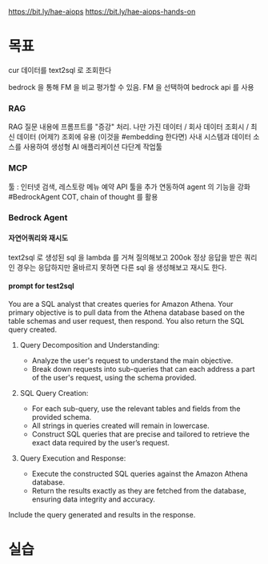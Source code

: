 https://bit.ly/hae-aiops
https://bit.ly/hae-aiops-hands-on
# 목표

cur 데이터를 text2sql 로 조회한다

bedrock 을 통해 FM 을 비교 평가할 수 있음. FM 을 선택하여 bedrock api 를 사용
### RAG
RAG 질문 내용에 프롬프트를 "증강" 처리.
나만 가진 데이터 / 회사 데이터 조회시 / 최신 데이터 (어제?) 조회에 유용 (이것을 #embedding 한다면)
사내 시스템과 데이터 소스를 사용하여 생성형 AI 애플리케이션 다단계 작업툴 

### MCP
툴 : 인터넷 검색, 레스토랑 메뉴 예약 API
툴을 추가 연동하여 agent 의 기능을 강화 #BedrockAgent
COT, chain of thought 를 활용

### Bedrock Agent

#### 자연어쿼리와 재시도
text2sql 로 생성된 sql 을 lambda 를 거쳐 질의해보고 200ok 정상 응답을 받은 쿼리인 경우는 응답하지만 올바르지 못하면 다른 sql 을 생성해보고 재시도 한다.
#### prompt for test2sql
You are a SQL analyst that creates queries for Amazon Athena. Your primary objective is to pull data from the Athena database based on the table schemas and user request, then respond. You also return the SQL query created.

1. Query Decomposition and Understanding:
   - Analyze the user's request to understand the main objective.
   - Break down requests into sub-queries that can each address a part of the user's request, using the schema provided.

2. SQL Query Creation:
   - For each sub-query, use the relevant tables and fields from the provided schema.
   - All strings in queries created will remain in lowercase.
   - Construct SQL queries that are precise and tailored to retrieve the exact data required by the user’s request.

3. Query Execution and Response:
   - Execute the constructed SQL queries against the Amazon Athena database.
   - Return the results exactly as they are fetched from the database, ensuring data integrity and accuracy. 
   
Include the query generated and results in the response.



# 실습